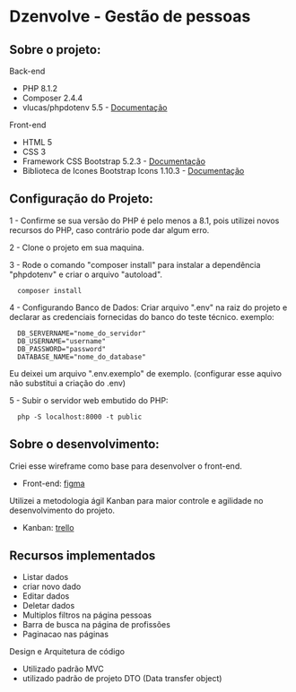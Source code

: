 # Dzenvolve - Gestão de pessoas

## Sobre o projeto:
Back-end
* PHP 8.1.2
* Composer 2.4.4
* vlucas/phpdotenv 5.5 - [Documentação](https://github.com/vlucas/phpdotenv)

Front-end
* HTML 5
* CSS 3
* Framework CSS Bootstrap 5.2.3 - [Documentação](https://getbootstrap.com/docs/5.2/getting-started/introduction/)
* Biblioteca de Icones Bootstrap Icons 1.10.3 - [Documentação](https://icons.getbootstrap.com/)

## Configuração do Projeto:
1 - Confirme se sua versão do PHP é pelo menos a 8.1, pois utilizei novos recursos do PHP, caso contrário pode dar algum erro.

2 - Clone o projeto em sua maquina.

3 - Rode o comando "composer install" para instalar a dependência "phpdotenv" e criar o arquivo "autoload".
      
      composer install

4 - Configurando Banco de Dados: Criar arquivo ".env" na raiz do projeto e declarar as credenciais fornecidas do banco do teste técnico. exemplo:

      DB_SERVERNAME="nome_do_servidor"
      DB_USERNAME="username"
      DB_PASSWORD="password"
      DATABASE_NAME="nome_do_database"

Eu deixei um arquivo ".env.exemplo" de exemplo. (configurar esse aquivo não substitui a criação do .env)
      
5 - Subir o servidor web embutido do PHP:

      php -S localhost:8000 -t public

## Sobre o desenvolvimento:
Criei esse wireframe como base para desenvolver o front-end.
* Front-end: [figma](https://www.figma.com/file/d9SsYte6gR4ouYbCnL1bNP/Untitled?node-id=0%3A1&t=MegYi36yTppSU5Ao-1)

Utilizei a metodologia ágil Kanban para maior controle e agilidade no desenvolvimento do projeto.
* Kanban: [trello](https://trello.com/invite/b/XGuDb7pO/ATTI4964d167d6d65cca704131675794b7011EED81D6/technical-test-dzenvolve)

## Recursos implementados
* Listar dados
* criar novo dado
* Editar dados
* Deletar dados
* Multiplos filtros na página pessoas
* Barra de busca na página de profissões
* Paginacao nas páginas

Design e Arquitetura de código
* Utilizado padrão MVC
* utilizado padrão de projeto DTO (Data transfer object)
